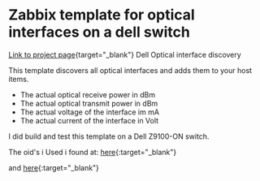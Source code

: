 # Zabbix template for optical interfaces on a dell switch
[Link to project page](https://github.com/Benjamin-Italiaander/zabbix_dell_optical_interfaces){target="_blank"}
Dell Optical interface discovery

This template discovers all optical interfaces and adds them to your host items.

- The actual optical receive power in dBm
- The actual optical transmit power in dBm
- The actual voltage of the interface im mA
- The actual current of the interface in Volt


I did build and test this template on a Dell Z9100-ON switch.

The oid's i Used i found at:
[here](http://www.circitor.fr/Mibs/Html/D/DELL-NETWORKING-IF-EXTENSION-MIB.php#DellNetIfTransceiverDataEntry){:target="_blank"}

and
[here](https://mibs.observium.org/mib/DELL-NETWORKING-IF-EXTENSION-MIB/#dellNetIfTransVoltage){:target="_blank"}



